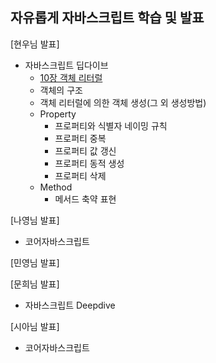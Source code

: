 ## 자유롭게 자바스크립트 학습 및 발표

[현우님 발표]

- 자바스크립트 딥다이브 
    - <a href="https://velog.io/@untiring_dev/%EB%AA%A8%EB%8D%98%EC%9E%90%EB%B0%94%EC%8A%A4%ED%81%AC%EB%A6%BD%ED%8A%B8-Deep-Dive-Day2.-10%EC%9E%A5-%EA%B0%9D%EC%B2%B4-%EB%A6%AC%ED%84%B0%EB%9F%B4">10장 객체 리터럴</a>
    - 객체의 구조
    - 객체 리터럴에 의한 객체 생성(그 외 생성방법)
    - Property
      - 프로퍼티와 식별자 네이밍 규칙
      - 프로퍼티 중복
      - 프로퍼티 값 갱신
      - 프로퍼티 동적 생성
      - 프로퍼티 삭제
    - Method
      - 메서드 축약 표현

[나영님 발표]
- 코어자바스크립트

[민영님 발표]

[문희님 발표]
- 자바스크립트 Deepdive

[시아님 발표]
- 코어자바스크립트
